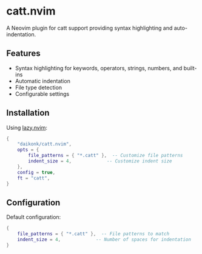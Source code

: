 # catt.nvim

A Neovim plugin for catt support providing syntax highlighting and auto-indentation.

## Features

- Syntax highlighting for keywords, operators, strings, numbers, and built-ins
- Automatic indentation
- File type detection
- Configurable settings

## Installation

Using [lazy.nvim](https://github.com/folke/lazy.nvim):

```lua
{
    "daikonk/catt.nvim",
    opts = {
        file_patterns = { "*.catt" },  -- Customize file patterns
        indent_size = 4,             -- Customize indent size
    },
    config = true,
    ft = "catt",
}
```

## Configuration

Default configuration:

```lua
{
    file_patterns = { "*.catt" },  -- File patterns to match
    indent_size = 4,             -- Number of spaces for indentation
}
```
